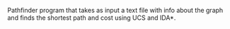 Pathfinder program that takes as input a text file with info about the graph and finds the shortest path and cost using UCS and IDA*.
